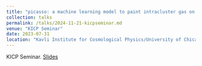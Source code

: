 ```yaml
---
title: "picasso: a machine learning model to paint intracluster gas on gravity-only simulations"
collection: talks
permalink: /talks/2024-11-21-kicpseminar.md
venue: "KICP Seminar"
date: 2023-07-31
location: "Kavli Institute for Cosmological Physics/University of Chicago, Chicago, IL"
---
```


KICP Seminar. [Slides](https://drive.google.com/file/d/1_mrGovibGflBVkxv31zzh7ghcIDTcaCr/view?usp=sharing)
